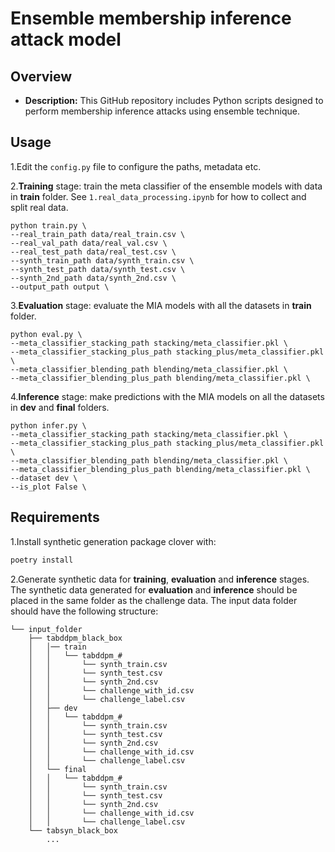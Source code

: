 # Ensemble membership inference attack model

## Overview

- **Description:** This GitHub repository includes Python scripts designed to perform membership inference attacks using ensemble technique.

## Usage

1.Edit the `config.py` file to configure the paths, metadata etc.

2.**Training** stage: train the meta classifier of the ensemble models with data in **train** folder. 
See `1.real_data_processing.ipynb` for how to collect and split real data.

```
python train.py \
--real_train_path data/real_train.csv \
--real_val_path data/real_val.csv \
--real_test_path data/real_test.csv \
--synth_train_path data/synth_train.csv \
--synth_test_path data/synth_test.csv \
--synth_2nd_path data/synth_2nd.csv \
--output_path output \
```

3.**Evaluation** stage: evaluate the MIA models with all the datasets in **train** folder.

```
python eval.py \
--meta_classifier_stacking_path stacking/meta_classifier.pkl \
--meta_classifier_stacking_plus_path stacking_plus/meta_classifier.pkl \
--meta_classifier_blending_path blending/meta_classifier.pkl \
--meta_classifier_blending_plus_path blending/meta_classifier.pkl \
```

4.**Inference** stage: make predictions with the MIA models on all the datasets in **dev** and **final** folders.

```
python infer.py \
--meta_classifier_stacking_path stacking/meta_classifier.pkl \
--meta_classifier_stacking_plus_path stacking_plus/meta_classifier.pkl \
--meta_classifier_blending_path blending/meta_classifier.pkl \
--meta_classifier_blending_plus_path blending/meta_classifier.pkl \
--dataset dev \
--is_plot False \
```

## Requirements

1.Install synthetic generation package clover with:
```bash
poetry install
````

2.Generate synthetic data for **training**, **evaluation** and **inference** stages. 
The synthetic data generated for **evaluation** and **inference** should be placed in the same folder 
as the challenge data. The input data folder should have the following structure:
```
└── input_folder
    ├── tabddpm_black_box
    │   │── train 
    │   │   └── tabddpm_#
    │   │       └── synth_train.csv
    │   │       └── synth_test.csv
    │   │       └── synth_2nd.csv
    │   │       └── challenge_with_id.csv
    │   │       └── challenge_label.csv    
    │   ├── dev
    │   │   └── tabddpm_#
    │   │       └── synth_train.csv
    │   │       └── synth_test.csv
    │   │       └── synth_2nd.csv    
    │   │       └── challenge_with_id.csv
    │   │       └── challenge_label.csv 
    │   └── final
    │   │   └── tabddpm_#
    │   │       └── synth_train.csv
    │   │       └── synth_test.csv
    │   │       └── synth_2nd.csv
    │   │       └── challenge_with_id.csv
    │   │       └── challenge_label.csv 
    └── tabsyn_black_box
        ... 
```